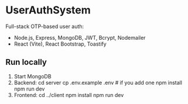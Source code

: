 # UserAuthSystem

Full-stack OTP-based user auth:
- Node.js, Express, MongoDB, JWT, Bcrypt, Nodemailer
- React (Vite), React Bootstrap, Toastify

## Run locally
1. Start MongoDB
2. Backend:
cd server
cp .env.example .env # if you add one
npm install
npm run dev
3. Frontend:
cd ../client
npm install
npm run dev
